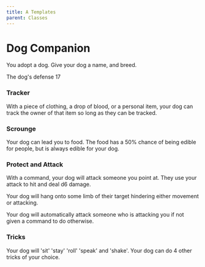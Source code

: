 ```yaml
---
title: A Templates
parent: Classes
---
```


# Dog Companion

You adopt a dog. 
Give your dog a name, and breed. 

The dog's defense 17

### Tracker

With a piece of clothing, a drop of blood, or a personal item, 
your dog can track the owner of that item so long as they can be tracked. 

### Scrounge

Your dog can lead you to food. The food has a 50% chance of being edible for
people, but is always edible for your dog. 

### Protect and Attack

With a command, your dog will attack someone you point at. They use your attack
to hit and deal d6 damage. 

Your dog will hang onto some limb of their target hindering either movement or
attacking. 

Your dog will automatically attack someone who is attacking you if not given a
command to do otherwise. 

### Tricks

Your dog will 'sit' 'stay' 'roll' 'speak' and 'shake'.
Your dog can do 4 other tricks of your choice. 

